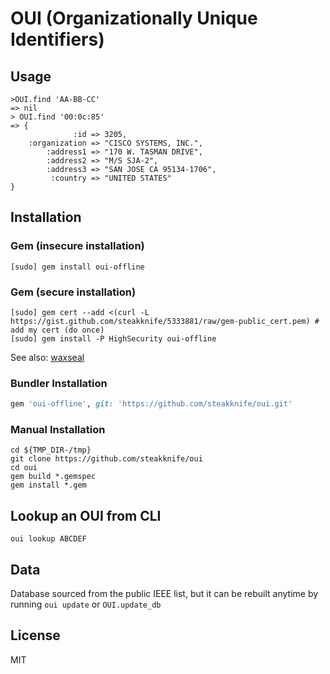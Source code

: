 # OUI (Organizationally Unique Identifiers)
## Usage

    >OUI.find 'AA-BB-CC'
    => nil
    > OUI.find '00:0c:85'
    => {
                  :id => 3205,
        :organization => "CISCO SYSTEMS, INC.",
            :address1 => "170 W. TASMAN DRIVE",
            :address2 => "M/S SJA-2",
            :address3 => "SAN JOSE CA 95134-1706",
             :country => "UNITED STATES"
    }

## Installation
### Gem (insecure installation)

```shell
[sudo] gem install oui-offline
```
### Gem (secure installation)

```shell
[sudo] gem cert --add <(curl -L https://gist.github.com/steakknife/5333881/raw/gem-public_cert.pem) # add my cert (do once)
[sudo] gem install -P HighSecurity oui-offline
```

See also: [waxseal](https://github.com/steakknife/waxseal)

### Bundler Installation

```ruby
gem 'oui-offline', git: 'https://github.com/steakknife/oui.git'
```

### Manual Installation

    cd ${TMP_DIR-/tmp}
    git clone https://github.com/steakknife/oui
    cd oui
    gem build *.gemspec
    gem install *.gem
  

## Lookup an OUI from CLI

`oui lookup ABCDEF`

## Data

Database sourced from the public IEEE list, but it can be rebuilt anytime by running `oui update` or `OUI.update_db`

## License

MIT
